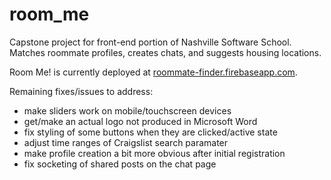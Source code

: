 # room_me
Capstone project for front-end portion of Nashville Software School. Matches roommate profiles, creates chats, and suggests housing locations.

Room Me! is currently deployed at [roommate-finder.firebaseapp.com](http://roommate-finder.firebaseapp.com).

Remaining fixes/issues to address:

* make sliders work on mobile/touchscreen devices
* get/make an actual logo not produced in Microsoft Word
* fix styling of some buttons when they are clicked/active state
* adjust time ranges of Craigslist search paramater
* make profile creation a bit more obvious after initial registration
* fix socketing of shared posts on the chat page

